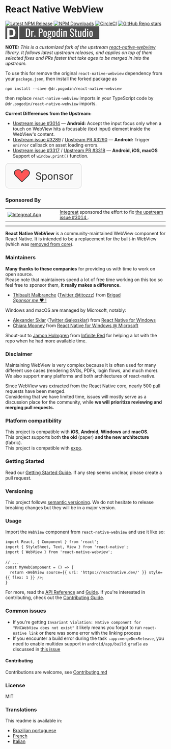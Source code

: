 # React Native WebView

<!-- Status badges section (also double as links to related repos / CICD / etc.). -->
[![Latest NPM Release](https://img.shields.io/npm/v/@dr.pogodin/react-native-webview.svg)](https://www.npmjs.com/package/@dr.pogodin/react-native-webview)
[![NPM Downloads](https://img.shields.io/npm/dm/@dr.pogodin/react-native-webview.svg)](https://www.npmjs.com/package/@dr.pogodin/react-native-webview)
[![CircleCI](https://dl.circleci.com/status-badge/img/gh/birdofpreyru/react-native-webview/tree/master.svg?style=shield)](https://app.circleci.com/pipelines/github/birdofpreyru/react-native-webview)
[![GitHub Repo stars](https://img.shields.io/github/stars/birdofpreyru/react-native-webview?style=social)](https://github.com/birdofpreyru/react-native-webview)
[![Dr. Pogodin Studio](https://raw.githubusercontent.com/birdofpreyru/react-native-webview/master/.README/logo-dr-pogodin-studio.svg)](https://dr.pogodin.studio/docs/react-native-webview)
<!-- End of status badges section. -->

**NOTE:** _This is a customized fork of the upstream
[react-native-webview](https://www.npmjs.com/package/react-native-webview)
library. It follows latest upstream releases, and applies on top of them selected
fixes and PRs faster that take ages to be merged in into the upstream._

To use this for remove the original `react-native-webview` dependency from
your `package.json`, then install the forked package as
```shell
npm install --save @dr.pogodin/react-native-webview
```
then replace `react-native-webview` imports in your TypeScript code by
`@dr.pogodin/react-native-webview` imports.

**Current Differences from the Upstream:**
- [Upstream issue #3014](https://github.com/react-native-webview/react-native-webview/issues/3014)
  &mdash; **Android:** Accept the input focus only when a touch on WebView hits
  a focusable (text input) element inside the WebView's content.
- [Upstream issue #3289](https://github.com/react-native-webview/react-native-webview/issues/3289)
  / [Upstream PR #3290](https://github.com/react-native-webview/react-native-webview/pull/3290)
  &mdash; **Android:** Trigger `onError` callback on asset loading errors.
- [Upstream issue #3317](https://github.com/react-native-webview/react-native-webview/issues/3317)
  / [Upstream PR #3318](https://github.com/react-native-webview/react-native-webview/pull/3318) &mdash; **Android, iOS, macOS** Support of `window.print()` function.

[![Sponsor](https://raw.githubusercontent.com/birdofpreyru/react-native-webview/master/.README/sponsor.svg)](https://github.com/sponsors/birdofpreyru)

### Sponsored By
<table>
  <tr>
    <td width="150px">
      <a href="https://github.com/digitalfabrik/integreat-app">
        <img
          alt="Integreat App"
          src="https://raw.githubusercontent.com/birdofpreyru/react-native-static-server/master/.README/logo-integreat.svg"
          width="100%"
          height="auto"
        >
      </a>
    </td>
    <td>
      <a href="https://github.com/digitalfabrik/integreat-app">Integreat</a>
      sponsored the effort to fix
      <a href="https://github.com/react-native-webview/react-native-webview/issues/3014">
        the upstream issue #3014
      </a>.
    </td>
  </tr>
</table>

---

**React Native WebView** is a community-maintained WebView component for React Native. It is intended to be a replacement for the built-in WebView (which was [removed from core](https://github.com/react-native-community/discussions-and-proposals/pull/3)).

### Maintainers

**Many thanks to these companies** for providing us with time to work on open source.  
Please note that maintainers spend a lot of free time working on this too so feel free to sponsor them, **it really makes a difference.**

- [Thibault Malbranche](https://github.com/Titozzz) ([Twitter @titozzz](https://twitter.com/titozzz)) from [Brigad](https://www.brigad.co/en-gb/about-us)  
[*Sponsor me* ❤️ !](https://github.com/sponsors/Titozzz)


Windows and macOS are managed by Microsoft, notably:
- [Alexander Sklar](https://github.com/asklar) ([Twitter @alexsklar](https://twitter.com/alexsklar)) from [React Native for Windows](https://microsoft.github.io/react-native-windows/)
- [Chiara Mooney](https://github.com/chiaramooney) from [React Native for Windows @ Microsoft](https://microsoft.github.io/react-native-windows/)

Shout-out to [Jamon Holmgren](https://github.com/jamonholmgren) from [Infinite Red](https://infinite.red) for helping a lot with the repo when he had more available time.

### Disclaimer

Maintaining WebView is very complex because it is often used for many different use cases (rendering SVGs, PDFs, login flows, and much more). We also support many platforms and both architectures of react-native.

Since WebView was extracted from the React Native core, nearly 500 pull requests have been merged.  
Considering that we have limited time, issues will mostly serve as a discussion place for the community, while **we will prioritize reviewing and merging pull requests.** 

### Platform compatibility

This project is compatible with **iOS**,  **Android**, **Windows** and **macOS**.  
This project supports both **the old** (paper) **and the new architecture** (fabric).  
This project is compatible with [expo](https://docs.expo.dev/versions/latest/sdk/webview/).

### Getting Started

Read our [Getting Started Guide](docs/Getting-Started.md). If any step seems unclear, please create a pull request.

### Versioning

This project follows [semantic versioning](https://semver.org/). We do not hesitate to release breaking changes but they will be in a major version.

### Usage

Import the `WebView` component from `react-native-webview` and use it like so:

```tsx
import React, { Component } from 'react';
import { StyleSheet, Text, View } from 'react-native';
import { WebView } from 'react-native-webview';

// ...
const MyWebComponent = () => {
  return <WebView source={{ uri: 'https://reactnative.dev/' }} style={{ flex: 1 }} />;
}
```

For more, read the [API Reference](./docs/Reference.md) and [Guide](./docs/Guide.md). If you're interested in contributing, check out the [Contributing Guide](./docs/Contributing.md).

### Common issues

- If you're getting `Invariant Violation: Native component for "RNCWebView does not exist"` it likely means you forgot to run `react-native link` or there was some error with the linking process
- If you encounter a build error during the task `:app:mergeDexRelease`, you need to enable multidex support in `android/app/build.gradle` as discussed in [this issue](https://github.com/react-native-webview/react-native-webview/issues/1344#issuecomment-650544648)

#### Contributing

Contributions are welcome, see [Contributing.md](https://github.com/react-native-webview/react-native-webview/blob/master/docs/Contributing.md)

### License

MIT

### Translations

This readme is available in:

- [Brazilian portuguese](docs/README.portuguese.md)
- [French](docs/README.french.md)
- [Italian](docs/README.italian.md)
